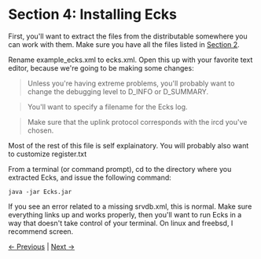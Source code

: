 # Section 4: Installing Ecks #

First, you'll want to extract the files from the distributable somewhere you can work with them. Make sure you have all the files listed in [Section 2](EcksGuideGettingStarted.md).

Rename example\_ecks.xml to ecks.xml. Open this up with your favorite text editor, because we're going to be making some changes:

> Unless you're having extreme problems, you'll probably want to change the debugging level to D\_INFO or D\_SUMMARY.

> You'll want to specify a filename for the Ecks log.

> Make sure that the uplink protocol corresponds with the ircd you've chosen.

Most of the rest of this file is self explainatory. You will probably also want to customize register.txt

From a terminal (or command prompt), cd to the directory where you extracted Ecks, and issue the following command:

` java -jar Ecks.jar `

If you see an error related to a missing srvdb.xml, this is normal. Make sure everything links up and works properly, then you'll want to run Ecks in a way that doesn't take control of your terminal. On linux and freebsd, I recommend screen.

[<- Previous](EcksGuideIRCDGuide.md) | [Next ->](EcksGuideFirstLinking.md)
























